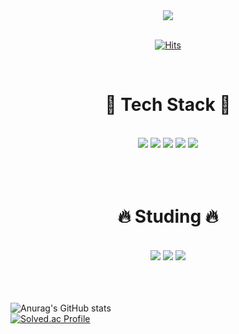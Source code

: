 
<!--
**SangKyunSeo/SangKyunSeo** is a ✨ _special_ ✨ repository because its `README.md` (this file) appears on your GitHub profile.

Here are some ideas to get you started:

- 🔭 I’m currently working on ...
- 🌱 I’m currently learning ...
- 👯 I’m looking to collaborate on ...
- 🤔 I’m looking for help with ...
- 💬 Ask me about ...
- 📫 How to reach me: ...
- 😄 Pronouns: ...
- ⚡ Fun fact: ...
-->


<div align="center">
<img src="https://capsule-render.vercel.app/api?type=soft&color=auto&height=300&section=header&text=SangKyunSeo%20&fontSize=90" />
</div>
<br>

<div align="center">
  
[![Hits](https://hits.seeyoufarm.com/api/count/incr/badge.svg?url=https%3A%2F%2Fgithub.com%2FSangKyunSeo&count_bg=%23B824E1&title_bg=%232EE55E&icon=&icon_color=%233FE99E&title=hits&edge_flat=false)](https://hits.seeyoufarm.com)
  
</div>

<br>

<div align="center">
  <h1>
    🔨 Tech Stack 🔨
</div>
<br>
<div align="center">
<a target="_blank"><img src="https://img.shields.io/badge/Android Studio-3DDC84?style=plastic&logo=Android Studio&logoColor=000080"/></a>
<a target="_blank"><img src="https://img.shields.io/badge/Firebase-FFCA28?style=plastic&logo=Firebase&logoColor=aa0000"/></a>
<a target="_blank"><img src="https://img.shields.io/badge/Java-007396?style=plastic&logo=Java&logoColor=white"/></a>
<a target="_blank"><img src="https://img.shields.io/badge/Eclipse IDE-2C2255?style=plastic&logo=Eclipse IDE&logoColor=white"/></a>
<a target="_blank"><img src="https://img.shields.io/badge/IntelliJ IDEA-000000?style=plastic&logo=IntelliJ IDEA&logoColor=white"/></a>
</div>
<br>
<br>
<br>
  
<div align="center">
  <h1>
    🔥 Studing 🔥
</div>
<br>
<div align="center">
<a target="_blank"><img src="https://img.shields.io/badge/Spring-6DB33F?style=plastic&logo=Spring&logoColor=000080"/></a>
<a target="_blank"><img src="https://img.shields.io/badge/MySql-4479A1?style=plastic&logo=MySql&logoColor=000080"/></a>
<a target="_blank"><img src="https://img.shields.io/badge/MariaDB-003545?style=plastic&logo=MariaDB&logoColor=000080"/></a>
</div>
 
<br>
<br>  
<br>
  
![Anurag's GitHub stats](https://github-readme-stats.vercel.app/api?username=SangKyunSeo&show_icons=true&theme=cobalt)
<br>
[![Solved.ac Profile](http://mazassumnida.wtf/api/v2/generate_badge?boj=qaz0802)](https://solved.ac/qaz0802/)

